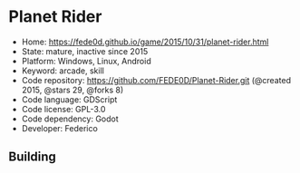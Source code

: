 # Planet Rider

- Home: https://fede0d.github.io/game/2015/10/31/planet-rider.html
- State: mature, inactive since 2015
- Platform: Windows, Linux, Android
- Keyword: arcade, skill
- Code repository: https://github.com/FEDE0D/Planet-Rider.git (@created 2015, @stars 29, @forks 8)
- Code language: GDScript
- Code license: GPL-3.0
- Code dependency: Godot
- Developer: Federico

## Building
